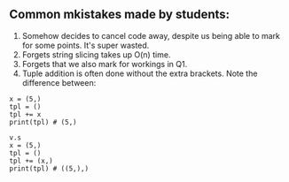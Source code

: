 ## Common mkistakes made by students:
1. Somehow decides to cancel code away, despite us being able to mark for some points. It's super wasted.
2. Forgets string slicing takes up O(n) time.
3. Forgets that we also mark for workings in Q1.
4. Tuple addition is often done without the extra brackets. Note the difference between:
```
x = (5,)
tpl = ()
tpl += x
print(tpl) # (5,)

v.s 
x = (5,)
tpl = ()
tpl += (x,)
print(tpl) # ((5,),)
```
